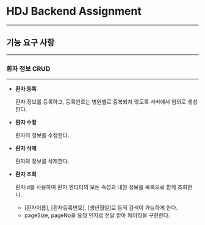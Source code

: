 # HDJ Backend Assignment

---

## 기능 요구 사항

---

### 환자 정보 CRUD

---

- **환자 등록**

  환자 정보를 등록하고, 등록번호는 병원별로 중복되지 않도록 서버에서 임의로 생성한다.

- **환자 수정**

  환자의 정보를 수정한다.

- **환자 삭제**

  환자의 정보를 삭제한다.

- **환자 조희**

  환자id를 사용하여 환자 엔티티의 모든 속성과 내원 정보를 목록으로 함께 조회한다.

    - [환자이름], [환자등록번호], [생년월일]로 동적 검색이 가능하게 한다.
    - pageSize, pageNo을 요청 인자로 전달 받아 페이징을 구현한다.